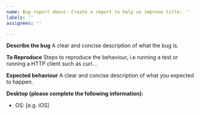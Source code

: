```yaml
---
name: Bug report about: Create a report to help us improve title: ''
labels: ''
assignees: ''

---
```


**Describe the bug**
A clear and concise description of what the bug is.

**To Reproduce**
Steps to reproduce the behaviour, i.e running a test or running a HTTP client such as curl...

**Expected behaviour**
A clear and concise description of what you expected to happen.

**Desktop (please complete the following information):**

- OS: [e.g. iOS]
